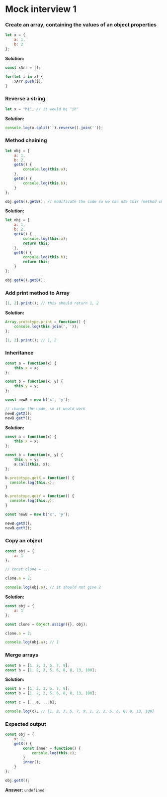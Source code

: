 # Mock interview 1


### Create an array, containing the values of an object properties

```javascript
let x = {
    a: 1,
    b: 2
};
```

**Solution:**

```javascript
const xArr = [];

for(let i in x) {
    xArr.push(i);
}
```


### Reverse a string

```javascript
let x = "hi"; // it would be "ih"
```

**Solution:**

```javascript
console.log(x.split('').reverse().join(''));
```


### Method chaining

```javascript
let obj = {
    a: 1,
    b: 2,
    getA() {
        console.log(this.a);
    },
    getB() {
        console.log(this.b);
    }
};

obj.getA().getB(); // modificate the code so we can use this (method chaining)
```

**Solution:**

```javascript
let obj = {
    a: 1,
    b: 2,
    getA() {
        console.log(this.a);
        return this;
    },
    getB() {
        console.log(this.b);
        return this;
    }
};

obj.getA().getB();
```


### Add print method to Array

```javascript
[1, 2].print(); // this should return 1, 2
```

**Solution:**

```javascript
Array.prototype.print = function() {
	console.log(this.join(', '));
};

[1, 2].print(); // 1, 2
```


### Inheritance

```javascript
const a = function(x) {
    this.x = x;
};

const b = function(x, y) {
    this.y = y;
};

const newB = new b('x', 'y');

// change the code, so it would work
newB.getX();
newB.getY();
```

**Solution:**

```javascript
const a = function(x) {
    this.x = x;
};

const b = function(x, y) {
    this.y = y;
    a.call(this, x);
};

b.prototype.getX = function() {
  console.log(this.x);
}

b.prototype.getY = function() {
  console.log(this.y);
}

const newB = new b('x', 'y');

newB.getX();
newB.getY();
```


### Copy an object

```javascript
const obj = {
    a: 1
};

// const clone = ...

clone.a = 2;

console.log(obj.a); // it should not give 2
```

**Solution:**

```javascript
const obj = {
    a: 1
};

const clone = Object.assign({}, obj);

clone.a = 2;

console.log(obj.a); // 1
```


### Merge arrays

```javascript
const a = [1, 2, 3, 5, 7, 9];
const b = [1, 2, 2, 5, 6, 8, 8, 13, 100];
```

**Solution:**

```javascript
const a = [1, 2, 3, 5, 7, 9];
const b = [1, 2, 2, 5, 6, 8, 8, 13, 100];

const c = [...a, ...b];

console.log(c); // [1, 2, 3, 5, 7, 9, 1, 2, 2, 5, 6, 8, 8, 13, 100]
```


### Expected output

```javascript
const obj = {
    x: 1,
    getX() {
        const inner = function() {
            console.log(this.x);
        }
        inner();
    }
};

obj.getX();
```

**Answer:** `undefined`